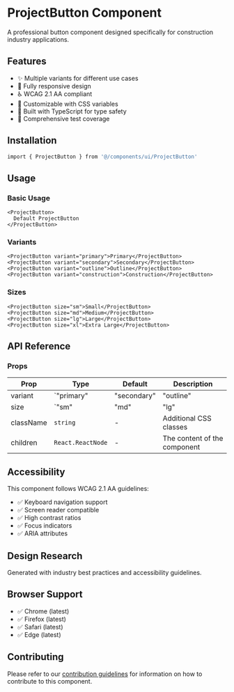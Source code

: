 # ProjectButton Component

A professional button component designed specifically for construction industry applications.

## Features

- ✨ Multiple variants for different use cases
- 📱 Fully responsive design
- ♿ WCAG 2.1 AA compliant
- 🎨 Customizable with CSS variables
- 🔧 Built with TypeScript for type safety
- 🧪 Comprehensive test coverage

## Installation

```bash
import { ProjectButton } from '@/components/ui/ProjectButton'
```

## Usage

### Basic Usage

```tsx
<ProjectButton>
  Default ProjectButton
</ProjectButton>
```

### Variants

```tsx
<ProjectButton variant="primary">Primary</ProjectButton>
<ProjectButton variant="secondary">Secondary</ProjectButton>
<ProjectButton variant="outline">Outline</ProjectButton>
<ProjectButton variant="construction">Construction</ProjectButton>
```

### Sizes

```tsx
<ProjectButton size="sm">Small</ProjectButton>
<ProjectButton size="md">Medium</ProjectButton>
<ProjectButton size="lg">Large</ProjectButton>
<ProjectButton size="xl">Extra Large</ProjectButton>
```

## API Reference

### Props

| Prop | Type | Default | Description |
|------|------|---------|-------------|
| variant | `"primary" | "secondary" | "outline" | "ghost"` | `"primary"` | The visual variant of the component |
| size | `"sm" | "md" | "lg" | "xl"` | `"md"` | The size of the component |
| className | `string` | - | Additional CSS classes |
| children | `React.ReactNode` | - | The content of the component |

## Accessibility

This component follows WCAG 2.1 AA guidelines:

- ✅ Keyboard navigation support
- ✅ Screen reader compatible
- ✅ High contrast ratios
- ✅ Focus indicators
- ✅ ARIA attributes



## Design Research

Generated with industry best practices and accessibility guidelines.

## Browser Support

- ✅ Chrome (latest)
- ✅ Firefox (latest)
- ✅ Safari (latest)
- ✅ Edge (latest)

## Contributing

Please refer to our [contribution guidelines](../../../CONTRIBUTING.md) for information on how to contribute to this component.